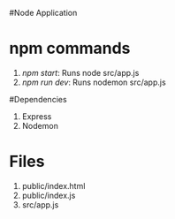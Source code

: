 #Node Application

# npm commands
1. _npm start_: Runs node src/app.js
2. _npm run dev_: Runs nodemon src/app.js


#Dependencies
1. Express
2. Nodemon

# Files
1. public/index.html
2. public/index.js
3. src/app.js